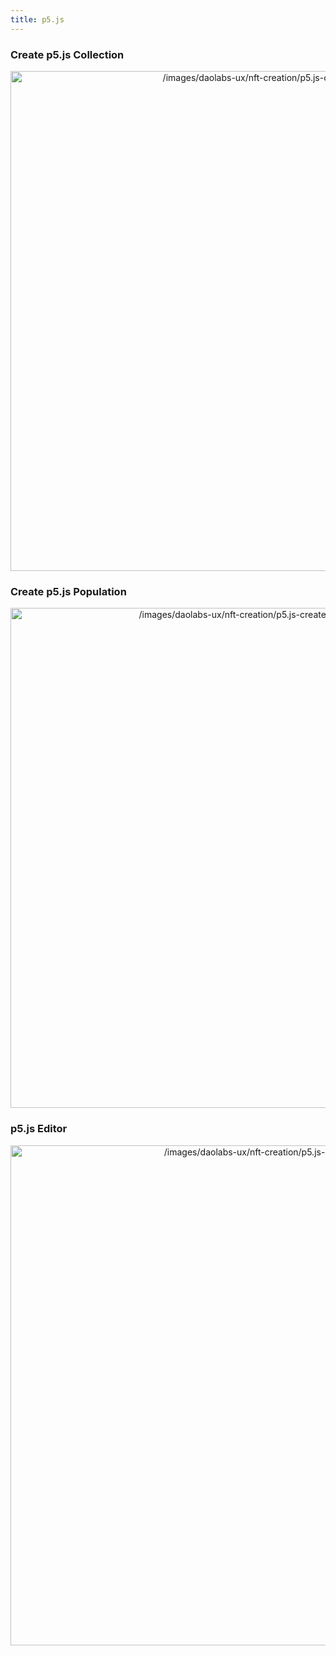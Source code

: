 ```yaml
---
title: p5.js
---
```


### Create p5.js Collection

<p align="center">
<img src="/images/daolabs-ux/nft-creation/p5.js-create.png" alt="/images/daolabs-ux/nft-creation/p5.js-create.png" width="800px" />
</p>

### Create p5.js Population

<p align="center">
<img src="/images/daolabs-ux/nft-creation/p5.js-create-population.png" alt="/images/daolabs-ux/nft-creation/p5.js-create-population.png" width="800px" />
</p>

### p5.js Editor

<p align="center">
<img src="/images/daolabs-ux/nft-creation/p5.js-editor.png" alt="/images/daolabs-ux/nft-creation/p5.js-editor.png" width="800px" />
</p>
